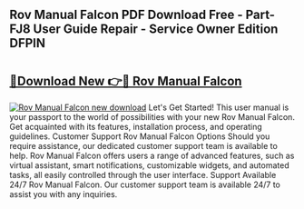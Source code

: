 ## Rov Manual Falcon PDF Download Free - Part-FJ8 User Guide Repair - Service Owner Edition DFPIN

# <h2><a href="http://bc64689.oget.top/?id=Rov+Manual+Falcon">🔗Download New 👉🔴 Rov Manual Falcon</a></h2>

[![Rov Manual Falcon new download](https://i.imgur.com/5g1atiW.png)](http://bc64689.oget.top/?id=Rov+Manual+Falcon)
Let's Get Started! This user manual is your passport to the world of possibilities with your new Rov Manual Falcon. Get acquainted with its features, installation process, and operating guidelines. Customer Support Rov Manual Falcon Options Should you require assistance, our dedicated customer support team is available to help. Rov Manual Falcon offers users a range of advanced features, such as virtual assistant, smart notifications, customizable widgets, and automated tasks, all easily controlled through the user interface. Support Available 24/7 Rov Manual Falcon. Our customer support team is available 24/7 to assist you with any inquiries.
